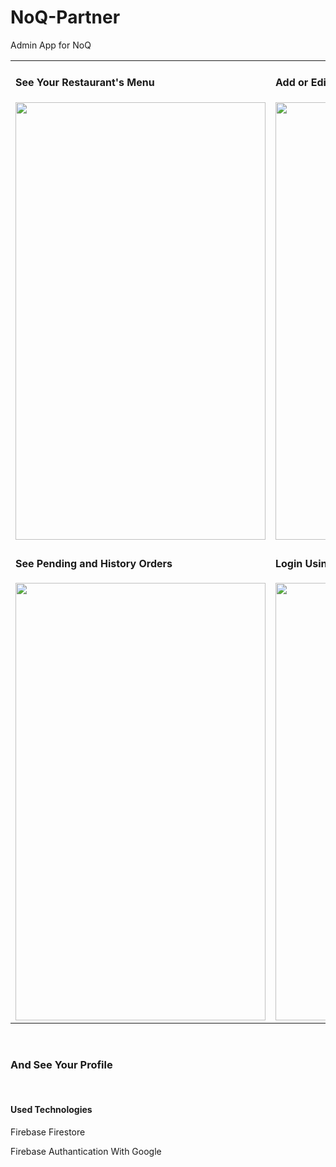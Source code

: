 # NoQ-Partner
Admin App for NoQ
<table>
  <tr>
    <td>
<h4>See Your Restaurant's Menu</h4>
<img src="https://firebasestorage.googleapis.com/v0/b/earn-778c4.appspot.com/o/No%20Q%20Partner%2FScreen_Capture_Img_849.png?alt=media&token=ce383caa-5d37-40f7-bec4-38975aca32da" width="400" height="700"></td>
    <td>
<h4>Add or Edit Items, or change Status</h4>
<img src="https://firebasestorage.googleapis.com/v0/b/earn-778c4.appspot.com/o/No%20Q%20Partner%2FScreen_Capture_Img_9822.png?alt=media&token=17cba2d5-8338-4172-921d-7703a7ab861e" width="400" height="700"></td>
  </tr>
    <tr>
    <td><h4>See Pending and History Orders</h4>
<img src="https://firebasestorage.googleapis.com/v0/b/earn-778c4.appspot.com/o/No%20Q%20Partner%2FScreen_Capture_Img_3365.png?alt=media&token=6eb566a9-7b9a-42e0-bc54-162a446606ea" width="400" height="700"></td>
    <td>
<h4>Login Using Google</h4>
<img src="https://firebasestorage.googleapis.com/v0/b/earn-778c4.appspot.com/o/No%20Q%20Partner%2FScreen_Capture_Img_7457.png?alt=media&token=6f9662a3-e7f3-4d0d-a613-fecb38839008" width="400" height="700">
</td>
  </table>
<br>
<h3>And See Your Profile</h3>
  
  <br>

<h4> Used Technologies</h4>
<p> Firebase Firestore </p>
<p> Firebase Authantication With Google </p>
